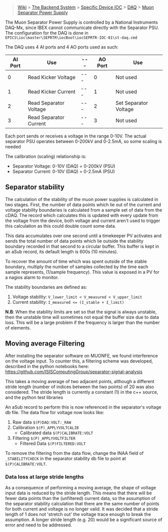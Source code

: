 > [Wiki](Home) > [The Backend System](The-Backend-System) > [Specific Device IOC](Specific-Device-IOC) > [DAQ](DAQ) > [Muon Separator Power Supply](Muon-Separator-Power-Supply)  

The Muon Separator Power Supply is controlled by a National Instruments DAQ-Mx, since IBEX cannot communicate directly with the Separator PSU. The configuration for the DAQ is done in `EPICS\ioc\master\SEPRTR\iocBoot\iocSEPRTR-IOC-01\st-daq.cmd`


The DAQ uses 4 AI ports and 4 AO ports used as such:

| AI Port| Use               | --- | AO Port | Use |
| --- | ---                  | --- | --- | --- |
| 0 | Read Kicker Voltage    | --- | 0 | Not used |
| 1 | Read Kicker Current    | --- | 1 | Not used |
| 2 | Read Separator Voltage | --- | 2 | Set Separator Voltage |
| 3 | Read Separator Current | --- | 3 | Not used |

Each port sends or receives a voltage in the range 0-10V. The actual separator PSU operates between 0-200kV and 0-2.5mA, so some scaling is needed

The calibration (scaling) relationship is:
- Separator Voltage: 0-10V (DAQ) = 0-200kV (PSU)
- Separator Current: 0-10V (DAQ) = 0-2.5mA (PSU)

## Separator stability

The calculation of the stability of the muon power supplies is calculated in two stages. First, the number of data points which lie out of the current and voltage stability boundaries is calculated from a sample set of data from the cDAQ. The record which calculates this is updated with every update from the voltage from the device, both voltage and current aren't used to trigger this calculation as this could double count some data.

This data accumulates over one second until a timekeeper PV activates and sends the total number of data points which lie outside the stability boundary recorded in that second to a circular buffer. This buffer is kept in an aSub record, its default length is 600s (10 minutes).

To recover the amount of time which was spent outside of the stable boundary, multiply the number of samples collected by the time each sample represents, (1/sample frequency). This value is exposed in a PV for a nagios alarm to monitor.

The stability boundaries are defined as:
1. Voltage stability: `V_lower_limit < V_measured < V_upper_limit`
1. Current stability: `I_measured <= (I_stable + I_limit)`

**N.B**: When the stability limits are set so that the signal is always unstable, then the unstable time will sometimes not equal the buffer size due to data loss. This will be a large problem if the frequency is larger than the number of elements.

## Moving average Filtering
After installing the separator software on MUONFE, we found interference on the voltage input. To counter this, a filtering scheme was developed, described in the python notebooks here: https://github.com/ISISComputingGroup/separator-signal-analysis

This takes a moving average of two adjacent points, although a different stride length (number of indices between 
the two points) of 20 was also considered. The stride length is currently a constant (1) in the c++ source, and the python test libraries

An aSub record to perform this is now referenced in the separator's voltage db file. The data flow for voltage now looks like:

1. Raw data `$(P)DAQ:VOLT:_RAW`
1. Calibration `$(P)_APPLYVOLTCALIB`
    - Calibrated data `$(P)CALIBRATE:VOLT`
1. Filtering `$(P)_APPLYVOLTFILTER`
    - Filtered Data `$(P)FILTERED:VOLT`

To remove the filtering from the data flow, change the INAA field of `_STABILITYCHECK` in the separator stability db file to point at `$(P)CALIBRATE:VOLT`.

### Data loss at large stride lengths
As a consequence of performing a moving average, the shape of voltage input data is reduced by the stride length. This means that there will be fewer data points than the (unfiltered) current data, so the assumption of the separator stability calculation that there are the same number of points for both current and voltage is no longer valid. It was decided that a stride length of 1 does not 'stretch out' the voltage trace enough to break the assumption. A longer stride length (e.g. 20) would be a significant source of error and need to be addressed.